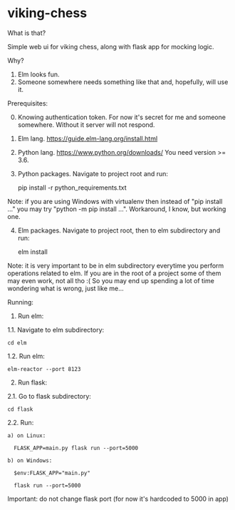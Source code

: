 # viking-chess
What is that?

Simple web ui for viking chess, along with flask app for mocking logic.

Why?
1. Elm looks fun.
2. Someone somewhere needs something like that and, hopefully, will use it.



Prerequisites:

0. Knowing authentication token. For now it's secret for me and someone somewhere. Without it server will not respond.

1. Elm lang. https://guide.elm-lang.org/install.html
2. Python lang. https://www.python.org/downloads/ You need version >= 3.6.
3. Python packages. Navigate to project root and run:

    pip install -r python_requirements.txt

Note: if you are using Windows with virtualenv then instead of "pip install ..." you may try "python -m pip install ...". Workaround, I know, but working one.

4. Elm packages. Navigate to project root, then to elm subdirectory and run:

    elm install

Note: it is very important to be in elm subdirectory everytime you perform operations related to elm. If you are in the root of a project some of them may even work, not all tho :( So you may end up spending a lot of time wondering what is wrong, just like me...

Running:

1. Run elm:

  1.1. Navigate to elm subdirectory:

    cd elm

  1.2. Run elm:

    elm-reactor --port 8123

2. Run flask:

  2.1. Go to flask subdirectory:

    cd flask

  2.2. Run:

    a) on Linux:

      FLASK_APP=main.py flask run --port=5000

    b) on Windows:

      $env:FLASK_APP="main.py"

      flask run --port=5000

  Important: do not change flask port (for now it's hardcoded to 5000 in app)
